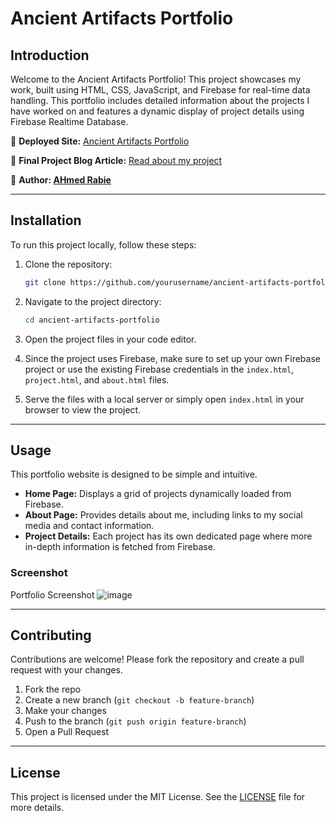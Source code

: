 # Ancient Artifacts Portfolio

## Introduction

Welcome to the Ancient Artifacts Portfolio! This project showcases my work, built using HTML, CSS, JavaScript, and Firebase for real-time data handling. This portfolio includes detailed information about the projects I have worked on and features a dynamic display of project details using Firebase Realtime Database.

🔗 **Deployed Site:** [Ancient Artifacts Portfolio](http://your-deployed-site.com)

📄 **Final Project Blog Article:** [Read about my project](http://your-blog-article-link.com)

👤 **Author: [AHmed Rabie](https://www.linkedin.com/in/ahmed-adel-rabie/)**

---

## Installation

To run this project locally, follow these steps:

1. Clone the repository:
    ```bash
    git clone https://github.com/yourusername/ancient-artifacts-portfolio.git
    ```

2. Navigate to the project directory:
    ```bash
    cd ancient-artifacts-portfolio
    ```

3. Open the project files in your code editor.

4. Since the project uses Firebase, make sure to set up your own Firebase project or use the existing Firebase credentials in the `index.html`, `project.html`, and `about.html` files.

5. Serve the files with a local server or simply open `index.html` in your browser to view the project.

---

## Usage

This portfolio website is designed to be simple and intuitive. 

- **Home Page:** Displays a grid of projects dynamically loaded from Firebase.
- **About Page:** Provides details about me, including links to my social media and contact information.
- **Project Details:** Each project has its own dedicated page where more in-depth information is fetched from Firebase.

### Screenshot

Portfolio Screenshot
![image](https://github.com/user-attachments/assets/89ad9580-5394-4a96-831d-e2d7cedf6fd0)

---

## Contributing

Contributions are welcome! Please fork the repository and create a pull request with your changes.

1. Fork the repo
2. Create a new branch (`git checkout -b feature-branch`)
3. Make your changes
4. Push to the branch (`git push origin feature-branch`)
5. Open a Pull Request

---

## License

This project is licensed under the MIT License. See the [LICENSE](./LICENSE) file for more details.
